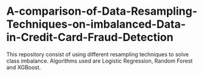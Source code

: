 # A-comparison-of-Data-Resampling-Techniques-on-imbalanced-Data-in-Credit-Card-Fraud-Detection
This repository consist of using different resampling techniques to solve class imbalance. Algorithms used are Logistic Regression, Random Forest and XGBoost. 
